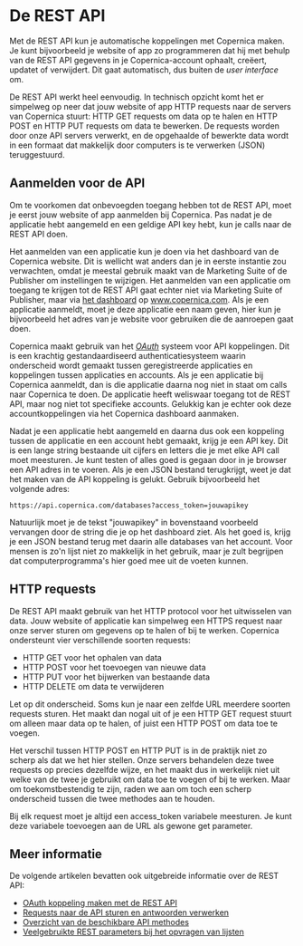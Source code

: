 # De REST API

Met de REST API kun je automatische koppelingen met Copernica maken. Je kunt
bijvoorbeeld je website of app zo programmeren dat hij met behulp van de REST
API gegevens in je Copernica-account ophaalt, creëert, updatet of verwijdert.
Dit gaat automatisch, dus buiten de *user interface* om.

De REST API werkt heel eenvoudig. In technisch opzicht komt het er simpelweg
op neer dat jouw website of app HTTP requests naar de servers van Copernica 
stuurt: HTTP GET requests om data op te halen en HTTP POST en HTTP PUT requests 
om data te bewerken. De requests worden door onze API servers verwerkt, en de 
opgehaalde of bewerkte data wordt in een formaat dat makkelijk door computers 
is te verwerken (JSON) teruggestuurd.


## Aanmelden voor de API

Om te voorkomen dat onbevoegden toegang hebben tot de REST API, moet je eerst
jouw website of app aanmelden bij Copernica. Pas nadat je de applicatie hebt
aangemeld en een geldige API key hebt, kun je calls naar de REST API doen.

Het aanmelden van een applicatie kun je doen via het dashboard van de Copernica
website. Dit is wellicht wat anders dan je in eerste instantie zou verwachten,
omdat je meestal gebruik maakt van de Marketing Suite of de Publisher om 
instellingen te wijzigen. Het aanmelden van een applicatie om toegang te krijgen
tot de REST API gaat echter niet via Marketing Suite of Publisher, maar via 
[het dashboard](/nl/applications) op www.copernica.com. Als je een applicatie
aanmeldt, moet je deze applicatie een naam geven, hier kun je bijvoorbeeld het
adres van je website voor gebruiken die de aanroepen gaat doen.

Copernica maakt gebruik van het [*OAuth*](oauth) systeem voor API koppelingen. 
Dit is een krachtig gestandaardiseerd authenticatiesysteem waarin onderscheid 
wordt gemaakt tussen geregistreerde applicaties en koppelingen tussen applicaties 
en accounts. Als je een applicatie bij Copernica aanmeldt, dan is die applicatie 
daarna nog niet in staat om calls naar Copernica te doen. De applicatie heeft 
weliswaar toegang tot de REST API, maar nog niet tot specifieke accounts. Gelukkig 
kan je echter ook deze accountkoppelingen via het Copernica dashboard aanmaken.

Nadat je een applicatie hebt aangemeld en daarna dus ook een koppeling tussen 
de applicatie en een account hebt gemaakt, krijg je een API key. Dit is een 
lange string bestaande uit cijfers en letters die je met elke API call moet 
meesturen. Je kunt testen of alles goed is gegaan door in je browser een API 
adres in te voeren. Als je een JSON bestand terugkrijgt, weet je dat het maken 
van de API koppeling is gelukt. Gebruik bijvoorbeeld het volgende adres:

`https://api.copernica.com/databases?access_token=jouwapikey`

Natuurlijk moet je de tekst "jouwapikey" in bovenstaand voorbeeld vervangen
door de string die je op het dashboard ziet. Als het goed is, krijg je een JSON
bestand terug met daarin alle databases van het account. Voor mensen is
zo'n lijst niet zo makkelijk in het gebruik, maar je zult begrijpen dat 
computerprogramma's hier goed mee uit de voeten kunnen.


## HTTP requests

De REST API maakt gebruik van het HTTP protocol voor het uitwisselen van data.
Jouw website of applicatie kan simpelweg een HTTPS request naar onze server
sturen om gegevens op te halen of bij te werken. Copernica ondersteunt vier
verschillende soorten requests:

* HTTP GET voor het ophalen van data
* HTTP POST voor het toevoegen van nieuwe data
* HTTP PUT voor het bijwerken van bestaande data
* HTTP DELETE om data te verwijderen

Let op dit onderscheid. Soms kun je naar een zelfde URL meerdere soorten 
requests sturen. Het maakt dan nogal uit of je een HTTP GET request stuurt om
alleen maar data op te halen, of juist een HTTP POST om data toe te voegen.

Het verschil tussen HTTP POST en HTTP PUT is in de praktijk niet zo scherp
als dat we het hier stellen. Onze servers behandelen deze twee requests op 
precies dezelfde wijze, en het maakt dus in werkelijk niet uit welke van de 
twee je gebruikt om data toe te voegen of bij te werken. Maar om
toekomstbestendig te zijn, raden we aan om toch een scherp onderscheid tussen
die twee methodes aan te houden.

Bij elk request moet je altijd een access_token variabele meesturen. Je kunt
deze variabele toevoegen aan de URL als gewone get parameter.


## Meer informatie

De volgende artikelen bevatten ook uitgebreide informatie over de REST API:

* [OAuth koppeling maken met de REST API](rest-oauth)
* [Requests naar de API sturen en antwoorden verwerken](rest-requests)
* [Overzicht van de beschikbare API methodes](rest-reference)
* [Veelgebruikte REST parameters bij het opvragen van lijsten](rest-paging)


